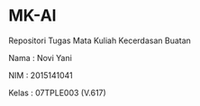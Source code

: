 # MK-Al
Repositori Tugas Mata Kuliah Kecerdasan Buatan

Nama : Novi Yani

NIM : 2015141041

Kelas : 07TPLE003 (V.617)
